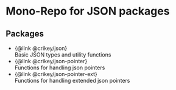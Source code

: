 # Mono-Repo for JSON packages

## Packages

* {@link @crikey/json}<br> Basic JSON types and utility functions
* {@link @crikey/json-pointer}<br> Functions for handling json pointers
* {@link @crikey/json-pointer-ext}<br> Functions for handling extended json pointers
